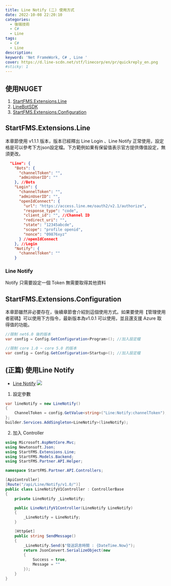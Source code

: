 ```yaml
---
title: Line Notify (二) 使用方式
date: 2022-10-08 22:20:10
categories: 
  - 後端技術
  - C#
  - Line
tags: 
  - C#
  - Line
description:
keyword: 'Net FrameWork, C# , Line '
cover: https://d.line-scdn.net/stf/linecorp/en/pr/quickreply_en.png
#sticky: 1
---
```

## 使用NUGET
1. [StartFMS.Extensions.Line](https://www.nuget.org/packages/StartFMS.Extensions.Line)
2. [LineBotSDK](https://www.nuget.org/packages/LineBotSDK)
3. [StartFMS.Extensions.Configuration](https://www.nuget.org/packages/StartFMS.Extensions.Configuration)

## StartFMS.Extensions.Line
本章節使用 v1.1.1 版本，版本已經釋出 Line Login 、Line Notify 正常使用，設定格是可以參考下方json設定檔。下方範例如果有保留值表示官方提供傳值設定，無須更改。
```json
  "Line": {
    "Bots": {
      "channelToken": "",
      "adminUserID": ""
    }, //Bots
    "Login": {
      "channelToken": "",
      "adminUserID": "",
      "openIdConnect": {
        "url": "https://access.line.me/oauth2/v2.1/authorize",
        "response_type": "code",
        "client_id": "", //Channel ID 
        "redirect_uri": "",
        "state": "12345abcde",
        "scope": "profile openid",
        "nonce": "09876xyz"
      } //openIdConnect
    }, //Login
    "Notify": {
      "channelToken": ""
    }
```

### Line Notify 
Notify 只需要設定一個 Token 無需要取得其他資料

## StartFMS.Extensions.Configuration
本章節雖然非必要存在，後續章節會介紹到這個使用方式。如果要使用【管理使用者密碼】可以使用下方指令，最新版本為v1.0.1 可以使用，並且還支援 Azure 取得值的功能。
```cs
//限制 net6.0 後的版本
var config = Config.GetConfiguration<Program>(); //加入設定檔

//限制 core 1.0 ~ core 5.0 的版本
var config = Config.GetConfiguration<Startup>(); //加入設定檔
```

## (正篇) 使用Line Notify
- [Line Notify](https://notify-bot.line.me/zh_TW/) 
![](/image/20230406_10-14-15.png)

1. 設定參數
```cs
var lineNotify = new LineNotify()
{
    ChannelToken = config.GetValue<string>("Line:Notify:channelToken"),
};
builder.Services.AddSingleton<LineNotify>(lineNotify);
```

2. 加入 Controller 
```cs
using Microsoft.AspNetCore.Mvc;
using Newtonsoft.Json;
using StartFMS.Extensions.Line;
using StartFMS.Models.Backend;
using StartFMS.Partner.API.Helper;

namespace StartFMS.Partner.API.Controllers;

[ApiController]
[Route("/api/Line/Notify/v1.0/")]
public class LineNotifyV1Controller : ControllerBase
{
    private LineNotify _LineNotify;

    public LineNotifyV1Controller(LineNotify LineNotify)
    {
        _LineNotify = LineNotify;
    }

    [HttpGet]
    public string SendMessage()
    {
        _LineNotify.Send($"發送訊息時間 : {DateTime.Now}");
        return JsonConvert.SerializeObject(new
        {
            Success = true,
            Message = ""
        });
    }
}

```